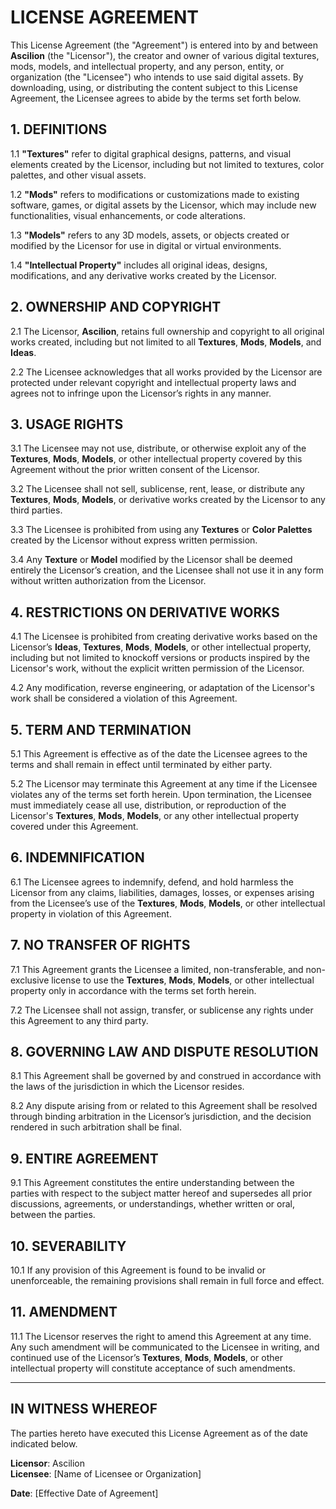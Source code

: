 # LICENSE AGREEMENT

This License Agreement (the "Agreement") is entered into by and between **Ascilion** (the "Licensor"), the creator and owner of various digital textures, mods, models, and intellectual property, and any person, entity, or organization (the "Licensee") who intends to use said digital assets. By downloading, using, or distributing the content subject to this License Agreement, the Licensee agrees to abide by the terms set forth below.

## 1. DEFINITIONS

1.1 **"Textures"** refer to digital graphical designs, patterns, and visual elements created by the Licensor, including but not limited to textures, color palettes, and other visual assets.

1.2 **"Mods"** refers to modifications or customizations made to existing software, games, or digital assets by the Licensor, which may include new functionalities, visual enhancements, or code alterations.

1.3 **"Models"** refers to any 3D models, assets, or objects created or modified by the Licensor for use in digital or virtual environments.

1.4 **"Intellectual Property"** includes all original ideas, designs, modifications, and any derivative works created by the Licensor.

## 2. OWNERSHIP AND COPYRIGHT

2.1 The Licensor, **Ascilion**, retains full ownership and copyright to all original works created, including but not limited to all **Textures**, **Mods**, **Models**, and **Ideas**.

2.2 The Licensee acknowledges that all works provided by the Licensor are protected under relevant copyright and intellectual property laws and agrees not to infringe upon the Licensor’s rights in any manner.

## 3. USAGE RIGHTS

3.1 The Licensee may not use, distribute, or otherwise exploit any of the **Textures**, **Mods**, **Models**, or other intellectual property covered by this Agreement without the prior written consent of the Licensor.

3.2 The Licensee shall not sell, sublicense, rent, lease, or distribute any **Textures**, **Mods**, **Models**, or derivative works created by the Licensor to any third parties.

3.3 The Licensee is prohibited from using any **Textures** or **Color Palettes** created by the Licensor without express written permission.

3.4 Any **Texture** or **Model** modified by the Licensor shall be deemed entirely the Licensor’s creation, and the Licensee shall not use it in any form without written authorization from the Licensor.

## 4. RESTRICTIONS ON DERIVATIVE WORKS

4.1 The Licensee is prohibited from creating derivative works based on the Licensor’s **Ideas**, **Textures**, **Mods**, **Models**, or other intellectual property, including but not limited to knockoff versions or products inspired by the Licensor's work, without the explicit written permission of the Licensor.

4.2 Any modification, reverse engineering, or adaptation of the Licensor's work shall be considered a violation of this Agreement.

## 5. TERM AND TERMINATION

5.1 This Agreement is effective as of the date the Licensee agrees to the terms and shall remain in effect until terminated by either party.

5.2 The Licensor may terminate this Agreement at any time if the Licensee violates any of the terms set forth herein. Upon termination, the Licensee must immediately cease all use, distribution, or reproduction of the Licensor's **Textures**, **Mods**, **Models**, or any other intellectual property covered under this Agreement.

## 6. INDEMNIFICATION

6.1 The Licensee agrees to indemnify, defend, and hold harmless the Licensor from any claims, liabilities, damages, losses, or expenses arising from the Licensee’s use of the **Textures**, **Mods**, **Models**, or other intellectual property in violation of this Agreement.

## 7. NO TRANSFER OF RIGHTS

7.1 This Agreement grants the Licensee a limited, non-transferable, and non-exclusive license to use the **Textures**, **Mods**, **Models**, or other intellectual property only in accordance with the terms set forth herein.

7.2 The Licensee shall not assign, transfer, or sublicense any rights under this Agreement to any third party.

## 8. GOVERNING LAW AND DISPUTE RESOLUTION

8.1 This Agreement shall be governed by and construed in accordance with the laws of the jurisdiction in which the Licensor resides.

8.2 Any dispute arising from or related to this Agreement shall be resolved through binding arbitration in the Licensor’s jurisdiction, and the decision rendered in such arbitration shall be final.

## 9. ENTIRE AGREEMENT

9.1 This Agreement constitutes the entire understanding between the parties with respect to the subject matter hereof and supersedes all prior discussions, agreements, or understandings, whether written or oral, between the parties.

## 10. SEVERABILITY

10.1 If any provision of this Agreement is found to be invalid or unenforceable, the remaining provisions shall remain in full force and effect.

## 11. AMENDMENT

11.1 The Licensor reserves the right to amend this Agreement at any time. Any such amendment will be communicated to the Licensee in writing, and continued use of the Licensor’s **Textures**, **Mods**, **Models**, or other intellectual property will constitute acceptance of such amendments.

---

## IN WITNESS WHEREOF

The parties hereto have executed this License Agreement as of the date indicated below.

**Licensor**: Ascilion  
**Licensee**: [Name of Licensee or Organization]  

**Date**: [Effective Date of Agreement]
